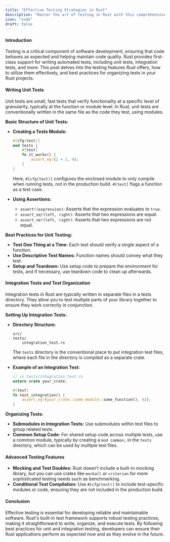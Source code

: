 ```yaml
---
title: "Effective Testing Strategies in Rust"
description: "Master the art of testing in Rust with this comprehensive guide on writing unit tests, managing integration tests, and organizing test suites. Packed with technical details, practical examples, and best practices, this post will help you ensure robustness and reliability in your Rust applications through effective testing methodologies."
icon: "code"
draft: false
---
```

#### Introduction

Testing is a critical component of software development, ensuring that code behaves as expected and helping maintain code quality. Rust provides first-class support for writing automated tests, including unit tests, integration tests, and more. This post delves into the testing features Rust offers, how to utilize them effectively, and best practices for organizing tests in your Rust projects.

#### Writing Unit Tests

Unit tests are small, fast tests that verify functionality at a specific level of granularity, typically at the function or module level. In Rust, unit tests are conventionally written in the same file as the code they test, using modules.

**Basic Structure of Unit Tests:**
- **Creating a Tests Module:**
  ```rust
  #[cfg(test)]
  mod tests {
      #[test]
      fn it_works() {
          assert_eq!(2 + 2, 4);
      }
  }
  ```
  Here, `#[cfg(test)]` configures the enclosed module to only compile when running tests, not in the production build. `#[test]` flags a function as a test case.

- **Using Assertions:**
  - `assert!(expression)`: Asserts that the expression evaluates to `true`.
  - `assert_eq!(left, right)`: Asserts that two expressions are equal.
  - `assert_ne!(left, right)`: Asserts that two expressions are not equal.

**Best Practices for Unit Testing:**
- **Test One Thing at a Time:** Each test should verify a single aspect of a function.
- **Use Descriptive Test Names:** Function names should convey what they test.
- **Setup and Teardown:** Use setup code to prepare the environment for tests, and if necessary, use teardown code to clean up afterwards.

#### Integration Tests and Test Organization

Integration tests in Rust are typically written in separate files in a tests directory. They allow you to test multiple parts of your library together to ensure they work correctly in conjunction.

**Setting Up Integration Tests:**
- **Directory Structure:**
  ```plaintext
  src/
  tests/
      integration_test.rs
  ```
  The `tests` directory is the conventional place to put integration test files, where each file in the directory is compiled as a separate crate.

- **Example of an Integration Test:**
  ```rust
  // in tests/integration_test.rs
  extern crate your_crate;

  #[test]
  fn test_integration() {
      assert_eq!(your_crate::some_module::some_function(), 42);
  }
  ```

**Organizing Tests:**
- **Submodules in Integration Tests:** Use submodules within test files to group related tests.
- **Common Setup Code:** For shared setup code across multiple tests, use a common module, typically by creating a `mod common;` in the `tests` directory, which can be used by multiple test files.

#### Advanced Testing Features

- **Mocking and Test Doubles:** Rust doesn’t include a built-in mocking library, but you can use crates like `mockall` or `criterion` for more sophisticated testing needs such as benchmarking.
- **Conditional Test Compilation:** Use `#[cfg(test)]` to include test-specific modules or code, ensuring they are not included in the production build.

#### Conclusion

Effective testing is essential for developing reliable and maintainable software. Rust's built-in test framework supports robust testing practices, making it straightforward to write, organize, and execute tests. By following best practices for unit and integration testing, developers can ensure their Rust applications perform as expected now and as they evolve in the future.
